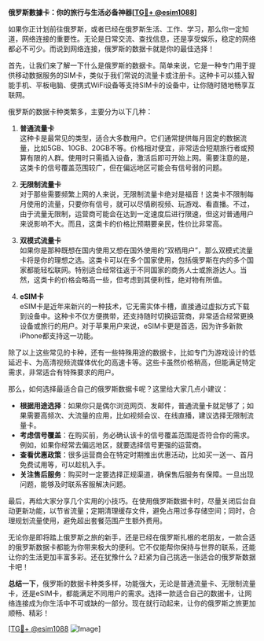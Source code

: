 **俄罗斯數據卡：你的旅行与生活必备神器[[TG💪+ @esim1088](https://t.me/s/esim1088)]**

如果你正计划前往俄罗斯，或者已经在俄罗斯生活、工作、学习，那么你一定知道，网络连接的重要性。无论是日常交流、查找信息，还是享受娱乐，稳定的网络都必不可少。而说到网络连接，俄罗斯的数据卡就是你的最佳选择！

首先，让我们来了解一下什么是俄罗斯的数据卡。简单来说，它是一种专门用于提供移动数据服务的SIM卡，类似于我们常说的流量卡或注册卡。这种卡可以插入智能手机、平板电脑、便携式WiFi设备等支持SIM卡的设备中，让你随时随地畅享互联网。

俄罗斯的数据卡种类繁多，主要分为以下几种：

1. **普通流量卡**  
   这种卡是最常见的类型，适合大多数用户。它们通常提供每月固定的数据流量，比如5GB、10GB、20GB不等。价格相对便宜，非常适合短期旅行者或预算有限的人群。使用时只需插入设备，激活后即可开始上网。需要注意的是，这类卡的信号覆盖范围较广，但在偏远地区可能会有信号弱的问题。

2. **无限制流量卡**  
   对于那些需要频繁上网的人来说，无限制流量卡绝对是福音！这类卡不限制每月使用的流量，只要你有信号，就可以尽情刷视频、玩游戏、看直播。不过，由于流量无限制，运营商可能会在达到一定速度后进行限速，但这对普通用户来说影响不大。而且，这类卡的价格比预期要亲民，性价比非常高。

3. **双模式流量卡**  
   如果你是那种既想在国内使用又想在国外使用的“双栖用户”，那么双模式流量卡将是你的理想之选。这类卡可以在多个国家使用，包括俄罗斯在内的多个国家都能轻松联网。特别适合经常往返于不同国家的商务人士或旅游达人。当然，这类卡的价格会略高一些，但考虑到其便利性，绝对物有所值。

4. **eSIM卡**  
   eSIM卡是近年来新兴的一种技术，它无需实体卡槽，直接通过虚拟方式下载到设备中。这种卡不仅方便携带，还支持随时切换运营商，非常适合经常更换设备或旅行的用户。对于苹果用户来说，eSIM卡更是首选，因为许多新款iPhone都支持这一功能。

除了以上这些常见的卡种，还有一些特殊用途的数据卡，比如专门为游戏设计的低延迟卡、为高清视频流媒体优化的高速卡等。这些卡虽然价格稍高，但能满足特定需求，非常适合有特殊要求的用户。

那么，如何选择最适合自己的俄罗斯数据卡呢？这里给大家几点小建议：

- **根据用途选择**：如果你只是偶尔浏览网页、发邮件，普通流量卡就足够了；如果需要高频次、大流量的应用，比如视频会议、在线直播，建议选择无限制流量卡。
- **考虑信号覆盖**：在购买前，务必确认该卡的信号覆盖范围是否符合你的需求。例如，如果你经常去偏远地区，就要选择信号更强的运营商。
- **查看优惠政策**：很多运营商会在特定时期推出优惠活动，比如买一送一、首月免费试用等，可以趁机入手。
- **关注售后服务**：购买时一定要选择正规渠道，确保售后服务有保障。一旦出现问题，能够及时联系客服解决问题。

最后，再给大家分享几个实用的小技巧。在使用俄罗斯数据卡时，尽量关闭后台自动更新功能，以节省流量；定期清理缓存文件，避免占用过多存储空间；同时，合理规划流量使用，避免超出套餐范围产生额外费用。

无论你是即将踏上俄罗斯之旅的新手，还是已经在俄罗斯扎根的老朋友，一款合适的俄罗斯数据卡都能为你带来极大的便利。它不仅能帮你保持与世界的联系，还能让你的生活更加丰富多彩。还在犹豫什么？赶紧为自己挑选一张适合的俄罗斯数据卡吧！

**总结一下**，俄罗斯的数据卡种类多样，功能强大，无论是普通流量卡、无限制流量卡，还是eSIM卡，都能满足不同用户的需求。选择一款适合自己的数据卡，让网络连接成为你生活中不可或缺的一部分。现在就行动起来，让你的俄罗斯之旅更加顺畅、精彩！

[[TG💪+ @esim1088](https://t.me/s/esim1088) ![Image](https://i.postimg.cc/4NQfJmqS/Snipaste-2025-05-13-00-14-12.png)]